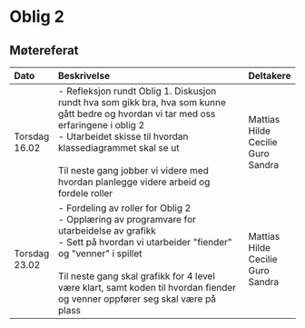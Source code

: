 # Oblig 2

## Møtereferat

| Dato | Beskrivelse | Deltakere |
|:-----|:------|:---------|
| Torsdag <br> 16.02 | - Refleksjon rundt Oblig 1. Diskusjon rundt hva som gikk bra, hva som kunne gått bedre og hvordan vi tar med oss erfaringene i oblig 2 <br> - Utarbeidet skisse til hvordan klassediagrammet skal se ut <br> <br> Til neste gang jobber vi videre med hvordan planlegge videre arbeid og fordele roller| Mattias <br> Hilde <br> Cecilie <br> Guro <br> Sandra |
| Torsdag <br> 23.02 | - Fordeling av roller for Oblig 2 <br> - Opplæring av programvare for utarbeidelse av grafikk <br> - Sett på hvordan vi utarbeider "fiender" og "venner" i spillet <br> <br> Til neste gang skal grafikk for 4 level være klart, samt koden til hvordan fiender og venner oppfører seg skal være på plass | Mattias <br> Hilde <br> Cecilie <br> Guro <br> Sandra |